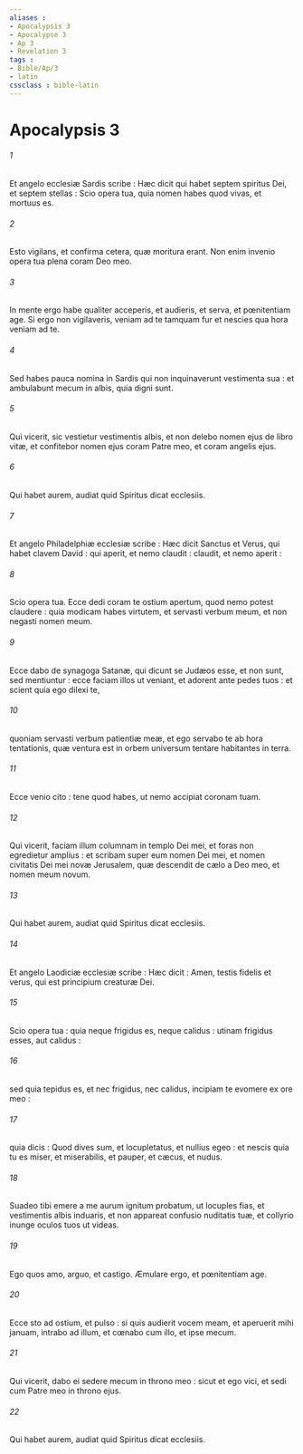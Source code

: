 ```yaml
---
aliases : 
- Apocalypsis 3
- Apocalypse 3
- Ap 3
- Revelation 3
tags : 
- Bible/Ap/3
- latin
cssclass : bible-latin
---
```


# Apocalypsis 3

###### 1
Et angelo ecclesiæ Sardis scribe : Hæc dicit qui habet septem spiritus Dei, et septem stellas : Scio opera tua, quia nomen habes quod vivas, et mortuus es.
###### 2
Esto vigilans, et confirma cetera, quæ moritura erant. Non enim invenio opera tua plena coram Deo meo.
###### 3
In mente ergo habe qualiter acceperis, et audieris, et serva, et pœnitentiam age. Si ergo non vigilaveris, veniam ad te tamquam fur et nescies qua hora veniam ad te.
###### 4
Sed habes pauca nomina in Sardis qui non inquinaverunt vestimenta sua : et ambulabunt mecum in albis, quia digni sunt.
###### 5
Qui vicerit, sic vestietur vestimentis albis, et non delebo nomen ejus de libro vitæ, et confitebor nomen ejus coram Patre meo, et coram angelis ejus.
###### 6
Qui habet aurem, audiat quid Spiritus dicat ecclesiis.
###### 7
Et angelo Philadelphiæ ecclesiæ scribe : Hæc dicit Sanctus et Verus, qui habet clavem David : qui aperit, et nemo claudit : claudit, et nemo aperit :
###### 8
Scio opera tua. Ecce dedi coram te ostium apertum, quod nemo potest claudere : quia modicam habes virtutem, et servasti verbum meum, et non negasti nomen meum.
###### 9
Ecce dabo de synagoga Satanæ, qui dicunt se Judæos esse, et non sunt, sed mentiuntur : ecce faciam illos ut veniant, et adorent ante pedes tuos : et scient quia ego dilexi te,
###### 10
quoniam servasti verbum patientiæ meæ, et ego servabo te ab hora tentationis, quæ ventura est in orbem universum tentare habitantes in terra.
###### 11
Ecce venio cito : tene quod habes, ut nemo accipiat coronam tuam.
###### 12
Qui vicerit, faciam illum columnam in templo Dei mei, et foras non egredietur amplius : et scribam super eum nomen Dei mei, et nomen civitatis Dei mei novæ Jerusalem, quæ descendit de cælo a Deo meo, et nomen meum novum.
###### 13
Qui habet aurem, audiat quid Spiritus dicat ecclesiis.
###### 14
Et angelo Laodiciæ ecclesiæ scribe : Hæc dicit : Amen, testis fidelis et verus, qui est principium creaturæ Dei.
###### 15
Scio opera tua : quia neque frigidus es, neque calidus : utinam frigidus esses, aut calidus :
###### 16
sed quia tepidus es, et nec frigidus, nec calidus, incipiam te evomere ex ore meo :
###### 17
quia dicis : Quod dives sum, et locupletatus, et nullius egeo : et nescis quia tu es miser, et miserabilis, et pauper, et cæcus, et nudus.
###### 18
Suadeo tibi emere a me aurum ignitum probatum, ut locuples fias, et vestimentis albis induaris, et non appareat confusio nuditatis tuæ, et collyrio inunge oculos tuos ut videas.
###### 19
Ego quos amo, arguo, et castigo. Æmulare ergo, et pœnitentiam age.
###### 20
Ecce sto ad ostium, et pulso : si quis audierit vocem meam, et aperuerit mihi januam, intrabo ad illum, et cœnabo cum illo, et ipse mecum.
###### 21
Qui vicerit, dabo ei sedere mecum in throno meo : sicut et ego vici, et sedi cum Patre meo in throno ejus.
###### 22
Qui habet aurem, audiat quid Spiritus dicat ecclesiis.
